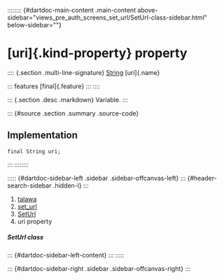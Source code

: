 :::::::: {#dartdoc-main-content .main-content above-sidebar="views_pre_auth_screens_set_url/SetUrl-class-sidebar.html" below-sidebar=""}
<div>

# [uri]{.kind-property} property

</div>

:::: {.section .multi-line-signature}
[String](https://api.flutter.dev/flutter/dart-core/String-class.html)
[uri]{.name}

::: features
[final]{.feature}
:::
::::

::: {.section .desc .markdown}
Variable.
:::

::: {#source .section .summary .source-code}
## Implementation

``` language-dart
final String uri;
```
:::
::::::::

::::: {#dartdoc-sidebar-left .sidebar .sidebar-offcanvas-left}
::: {#header-search-sidebar .hidden-l}
:::

1.  [talawa](../../index.html)
2.  [set_url](../../views_pre_auth_screens_set_url/)
3.  [SetUrl](../../views_pre_auth_screens_set_url/SetUrl-class.html)
4.  uri property

##### SetUrl class

::: {#dartdoc-sidebar-left-content}
:::
:::::

::: {#dartdoc-sidebar-right .sidebar .sidebar-offcanvas-right}
:::
